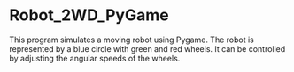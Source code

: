 # Robot_2WD_PyGame
This program simulates a moving robot using Pygame. The robot is represented by a blue circle with green and red wheels. It can be controlled by adjusting the angular speeds of the wheels.
